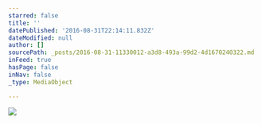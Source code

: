 ```yaml
---
starred: false
title: ''
datePublished: '2016-08-31T22:14:11.832Z'
dateModified: null
author: []
sourcePath: _posts/2016-08-31-11330012-a3d8-493a-99d2-4d1670240322.md
inFeed: true
hasPage: false
inNav: false
_type: MediaObject

---
```

![](https://the-grid-user-content.s3-us-west-2.amazonaws.com/58ae257d-8e99-4e35-88d8-4deda0d12d2e.jpg)